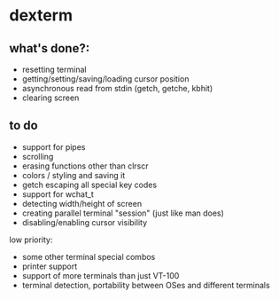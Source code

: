 # dexterm
## what's done?:
- resetting terminal
- getting/setting/saving/loading cursor position
- asynchronous read from stdin (getch, getche, kbhit)
-  clearing screen

## to do
- support for pipes
- scrolling
- erasing functions other than clrscr
- colors / styling and saving it
- getch escaping all special key codes
- support for wchat_t
- detecting width/height of screen
- creating parallel terminal "session" (just like man does)
- disabling/enabling cursor visibility

low priority:
- some other terminal special combos
- printer support
- support of more terminals than just VT-100
- terminal detection, portability between OSes and different terminals
